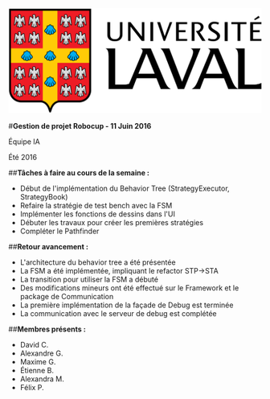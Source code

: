![UL_Logo](https://github.com/RoboCupULaval/Admin/blob/master/scrum/ul_logo.png)


#**Gestion de projet Robocup - 11 Juin 2016**

Équipe IA

Été 2016


##**Tâches à faire au cours de la semaine :**


- Début de l'implémentation du Behavior Tree (StrategyExecutor, StrategyBook)
- Refaire la stratégie de test bench avec la FSM
- Implémenter les fonctions de dessins dans l'UI
- Débuter les travaux pour créer les premières stratégies
- Compléter le Pathfinder

##**Retour avancement :**

- L'architecture du behavior tree a été présentée
- La FSM a été implémentée, impliquant le refactor STP->STA
- La transition pour utiliser la FSM a débuté
- Des modifications mineurs ont été effectué sur le Framework et le package de Communication
- La première implémentation de la façade de Debug est terminée
- La communication avec le serveur de debug est complétée

##**Membres présents :**

- David C.
- Alexandre G.
- Maxime G.
- Étienne B.
- Alexandra M.
- Félix P.

